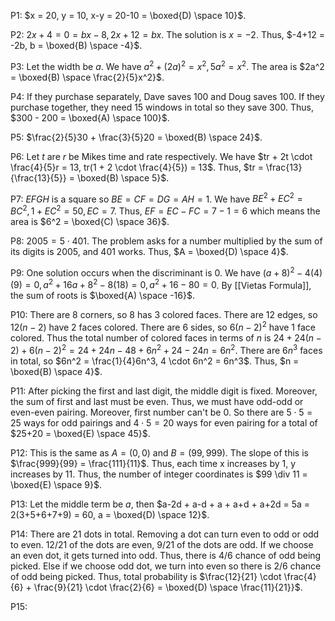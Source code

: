 
P1: $x = 20, y = 10, x-y = 20-10 = \boxed{D) \space 10}$.

P2: $2x+4 = 0 = bx-8, 2x+12 = bx$. The solution is $x = -2$. Thus, $-4+12 = -2b, b = \boxed{B) \space -4}$.

P3: Let the width be $a$. We have $a^2 + (2a)^2 = x^2, 5a^2 = x^2.$ The area is $2a^2 = \boxed{B) \space \frac{2}{5}x^2}$.

P4: If they purchase separately, Dave saves 100 and Doug saves 100. If they purchase together, they need 15 windows in total so they save 300. Thus, $300 - 200 = \boxed{A) \space 100}$.

P5: $\frac{2}{5}30 + \frac{3}{5}20 = \boxed{B) \space 24}$.

P6: Let $t$ are $r$ be Mikes time and rate respectively. We have $tr + 2t \cdot \frac{4}{5}r = 13, tr(1 + 2 \cdot \frac{4}{5}) = 13$. Thus, $tr = \frac{13}{\frac{13}{5}} = \boxed{B) \space 5}$.

P7: $EFGH$ is a square so $BE = CF = DG = AH = 1$. We have $BE^2 + EC^2 = BC^2, 1 + EC^2 = 50, EC = 7$. Thus, $EF = EC-FC = 7-1 = 6$ which means the area is $6^2 = \boxed{C) \space 36}$.

P8: $2005 = 5 \cdot 401$. The problem asks for a number multiplied by the sum of its digits is $2005$, and $401$ works. Thus, $A = \boxed{D) \space 4}$.

P9: One solution occurs when the discriminant is 0. We have $(a+8)^2 - 4(4)(9) = 0, a^2+16a+8^2 - 8(18) = 0, a^2+16-80 = 0$. By [[Vietas Formula]], the sum of roots is $\boxed{A) \space -16}$.

P10: There are 8 corners, so 8 has 3 colored faces. There are 12 edges, so $12(n-2)$ have 2 faces colored. There are 6 sides, so $6(n-2)^2$ have 1 face colored. Thus the total number of colored faces in terms of $n$ is $24 + 24(n-2)+6(n-2)^2 = 24 + 24n - 48 + 6n^2+24-24n = 6n^2$. There are $6n^3$ faces in total, so $6n^2 = \frac{1}{4}6n^3, 4 \cdot 6n^2 = 6n^3$. Thus, $n = \boxed{B) \space 4}$.

P11: After picking the first and last digit, the middle digit is fixed. Moreover, the sum of first and last must be even. Thus, we must have odd-odd or even-even pairing. Moreover, first number can't be 0. So there are $5\cdot 5 = 25$ ways for odd pairings and $4 \cdot 5 = 20$ ways for even pairing for a total of $25+20 = \boxed{E) \space 45}$.

P12: This is the same as $A = (0,0)$ and $B = (99,999)$. The slope of this is $\frac{999}{99} = \frac{111}{11}$. Thus, each time x increases by 1, y increases by 11. Thus, the number of integer coordinates is $99 \div 11 = \boxed{E) \space 9}$.

P13: Let the middle term be $a$, then $a-2d + a-d + a + a+d + a+2d = 5a = 2(3+5+6+7+9) = 60, a = \boxed{D) \space 12}$.

P14: There are 21 dots in total. Removing a dot can turn even to odd or odd to even. 12/21 of the dots are even, 9/21 of the dots are odd. If we choose an even dot, it gets turned into odd. Thus, there is 4/6 chance of odd being picked. Else if we choose odd dot, we turn into even so there is 2/6 chance of odd being picked. Thus, total probability is $\frac{12}{21} \cdot \frac{4}{6} + \frac{9}{21} \cdot \frac{2}{6} = \boxed{D) \space \frac{11}{21}}$.

P15: 